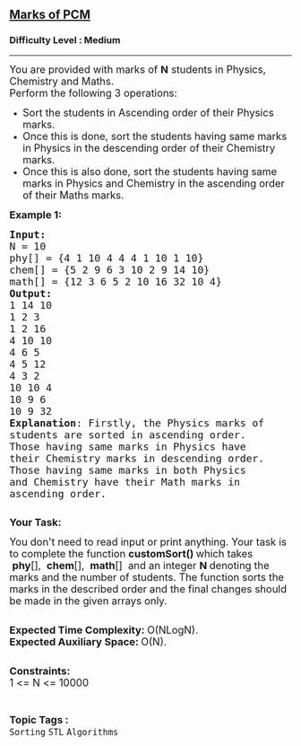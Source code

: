 <h2><a href="https://practice.geeksforgeeks.org/problems/marks-of-pcm2529/1">Marks of PCM</a></h2><h3>Difficulty Level : Medium</h3><hr><div class="problems_problem_content__Xm_eO"><p><span style="font-size:18px">You are provided with marks of <strong>N</strong> students in Physics, Chemistry and Maths.<br>
Perform the following 3 operations:&nbsp;</span></p>

<ul>
	<li><span style="font-size:18px">Sort the students in Ascending order of their Physics marks.</span></li>
	<li><span style="font-size:18px">Once this is done, sort the students having same marks in Physics in the descending order of their Chemistry marks.</span></li>
	<li><span style="font-size:18px">Once this is also done, sort the students having same marks in Physics and Chemistry in the ascending order of their Maths marks.</span></li>
</ul>

<p><span style="font-size:18px"><strong>Example 1:</strong></span></p>

<pre><span style="font-size:18px"><strong>Input:</strong>
N = 10
phy[] = {4 1 10 4 4 4 1 10 1 10}
chem[] = {5 2 9 6 3 10 2 9 14 10}
math[] = {12 3 6 5 2 10 16 32 10 4}
<strong>Output:
</strong>1 14 10
1 2 3
1 2 16
4 10 10
4 6 5
4 5 12
4 3 2
10 10 4
10 9 6
10 9 32
<strong>Explanation</strong>: Firstly, the Physics marks of 
students are sorted in ascending order.
Those having same marks in Physics have
their Chemistry marks in descending order.
Those having same marks in both Physics
and Chemistry have their Math marks in
ascending order.
</span>
</pre>

<p><strong><span style="font-size:18px">Your Task:</span></strong></p>

<p><span style="font-size:18px">You don't need to read input or print anything. Your task is to complete the function&nbsp;<strong>customSort()&nbsp;</strong>which takes &nbsp;<strong>phy</strong>[],&nbsp;&nbsp;<strong>chem</strong>[],&nbsp;&nbsp;<strong>math</strong>[]&nbsp; and an integer <strong>N </strong>denoting the marks and the number of students. The function sorts the marks in the described order and the final changes should be made in the given arrays only.</span></p>

<p><br>
<span style="font-size:18px"><strong>Expected Time Complexity:&nbsp;</strong>O(NLogN).<br>
<strong>Expected Auxiliary Space:&nbsp;</strong>O(N).</span></p>

<p><br>
<span style="font-size:18px"><strong>Constraints:</strong><br>
1 &lt;= N &lt;= 10000</span></p>
</div><br><p><span style=font-size:18px><strong>Topic Tags : </strong><br><code>Sorting</code>&nbsp;<code>STL</code>&nbsp;<code>Algorithms</code>&nbsp;